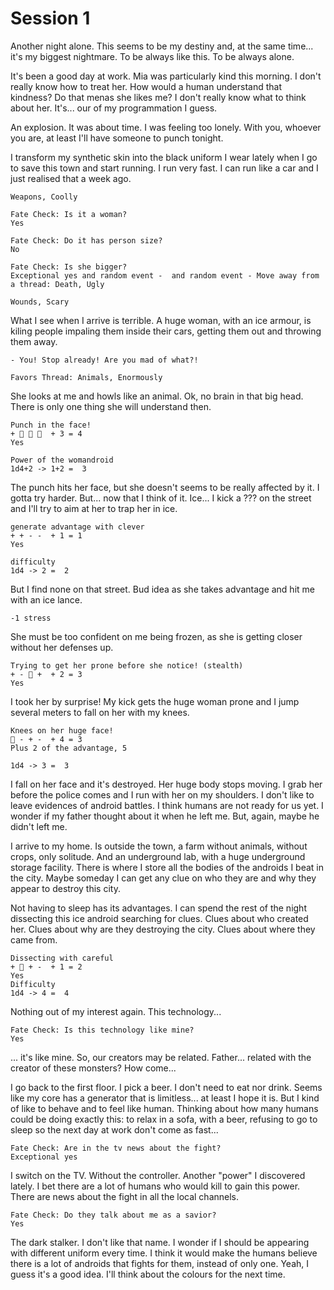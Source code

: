 # Session 1

Another night alone. This seems to be my destiny and, at the same time... it's my biggest nightmare. To be always like this. To be always alone.

It's been a good day at work. Mia was particularly kind this morning. I don't really know how to treat her. How would a human understand that kindness? Do that menas she likes me? I don't really know what to think about her. It's... our of my programmation I guess.

An explosion. It was about time. I was feeling too lonely. With you, whoever you are, at least I'll have someone to punch tonight.

I transform my synthetic skin into the black uniform I wear lately when I go to save this town and start running. I run very fast. I can run like a car and I just realised that a week ago.

```
Weapons, Coolly
```

```
Fate Check: Is it a woman?
Yes
```

```
Fate Check: Do it has person size?
No
```

```
Fate Check: Is she bigger?
Exceptional yes and random event -  and random event - Move away from a thread: Death, Ugly
```

```
Wounds, Scary
```

What I see when I arrive is terrible. A huge woman, with an ice armour, is kiling people impaling them inside their cars, getting them out and throwing them away.

`- You! Stop already! Are you mad of what?!`

```
Favors Thread: Animals, Enormously
```

She looks at me and howls like an animal. Ok, no brain in that big head. There is only one thing she will understand then.

```
Punch in the face!
+ ͸ ͸ ͸  + 3 = 4
Yes
```

```
Power of the womandroid
1d4+2 -> 1+2 =  3
```

The punch hits her face, but she doesn't seems to be really affected by it. I gotta try harder. But... now that I think of it. Ice... I kick a ??? on the street and I'll try to aim at her to trap her in ice.

```
generate advantage with clever
+ + - -  + 1 = 1
Yes
```

```
difficulty
1d4 -> 2 =  2
```

But I find none on that street. Bud idea as she takes advantage and hit me with an ice lance.

```
-1 stress
```

She must be too confident on me being frozen, as she is getting closer without her defenses up.

```
Trying to get her prone before she notice! (stealth)
+ - ͸ +  + 2 = 3
Yes
```

I took her by surprise! My kick gets the huge woman prone and I jump several meters to fall on her with my knees.

```
Knees on her huge face!
͸ - + -  + 4 = 3
Plus 2 of the advantage, 5
```

```
1d4 -> 3 =  3
```

I fall on her face and it's destroyed. Her huge body stops moving. I grab her before the police comes and I run with her on my shoulders. I don't like to leave evidences of android battles. I think humans are not ready for us yet. I wonder if my father thought about it when he left me. But, again, maybe he didn't left me.

I arrive to my home. Is outside the town, a farm without animals, without crops, only solitude. And an underground lab, with a huge underground storage facility. There is where I store all the bodies of the androids I beat in the city. Maybe someday I can get any clue on who they are and why they appear to destroy this city.

Not having to sleep has its advantages. I can spend the rest of the night dissecting this ice android searching for clues. Clues about who created her. Clues about why are they destroying the city. Clues about where they came from.

```
Dissecting with careful
+ ͸ + -  + 1 = 2
Yes
Difficulty
1d4 -> 4 =  4
```

Nothing out of my interest again. This technology...

```
Fate Check: Is this technology like mine?
Yes
```

... it's like mine. So, our creators may be related. Father... related with the creator of these monsters? How come...

I go back to the first floor. I pick a beer. I don't need to eat nor drink. Seems like my core has a generator that is limitless... at least I hope it is. But I kind of like to behave and to feel like human. Thinking about how many humans could be doing exactly this: to relax in a sofa, with a beer, refusing to go to sleep so the next day at work don't come as fast...

```
Fate Check: Are in the tv news about the fight?
Exceptional yes
```

I switch on the TV. Without the controller. Another "power" I discovered lately. I bet there are a lot of humans who would kill to gain this power. There are news about the fight in all the local channels.

```
Fate Check: Do they talk about me as a savior?
Yes
```

The dark stalker. I don't like that name. I wonder if I should be appearing with different uniform every time. I think it would make the humans believe there is a lot of androids that fights for them, instead of only one. Yeah, I guess it's a good idea. I'll think about the colours for the next time.
